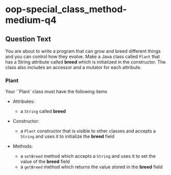 # oop-special_class_method-medium-q4

## Question Text

You are about to write a program that can grow and breed different things and you can control how they evolve. Make a 
Java class called `Plant` that has a String attribute called **breed** which is initialized in the constructor. The class 
also includes an accessor and a mutator for each attribute.


### Plant

Your ``Plant` class must have the following items

- Attributes:
    - a `String` called **breed**

- Constructor:
    - a `Plant` constructor that is visible to other classes and accepts a `String` and uses it to initialize the
      **breed** field

- Methods:
    - a `setBreed` method which accepts a `String` and uses it to set the value of the **breed** field
    - a `getBreed` method which returns the value stored in the **breed** field